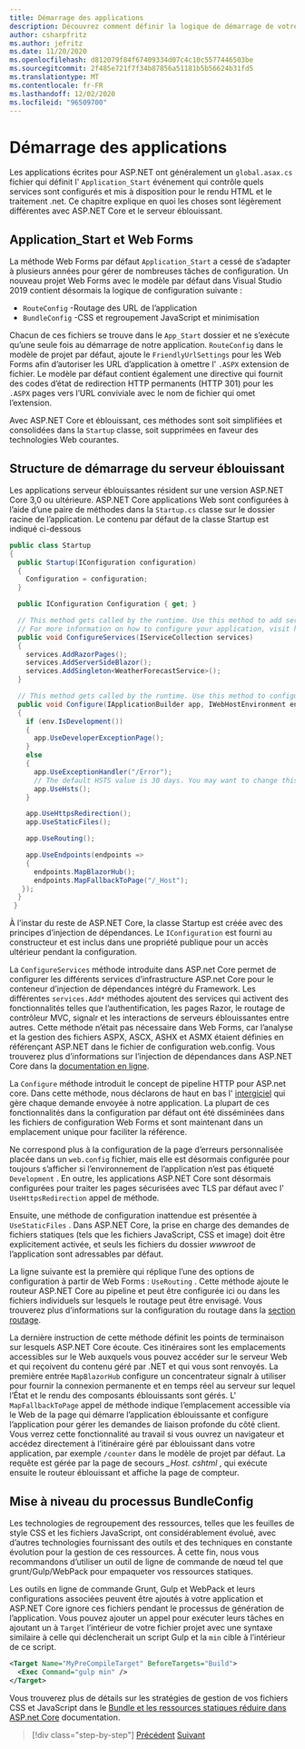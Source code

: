 ```yaml
---
title: Démarrage des applications
description: Découvrez comment définir la logique de démarrage de votre application.
author: csharpfritz
ms.author: jefritz
ms.date: 11/20/2020
ms.openlocfilehash: d812079f84f67409334d07c4c10c5577446503be
ms.sourcegitcommit: 2f485e721f7f34b87856a51181b5b56624b31fd5
ms.translationtype: MT
ms.contentlocale: fr-FR
ms.lasthandoff: 12/02/2020
ms.locfileid: "96509700"
---
```

# <a name="app-startup"></a>Démarrage des applications

Les applications écrites pour ASP.NET ont généralement un `global.asax.cs` fichier qui définit l' `Application_Start` événement qui contrôle quels services sont configurés et mis à disposition pour le rendu HTML et le traitement .net. Ce chapitre explique en quoi les choses sont légèrement différentes avec ASP.NET Core et le serveur éblouissant.

## <a name="application_start-and-web-forms"></a>Application_Start et Web Forms

La méthode Web Forms par défaut `Application_Start` a cessé de s’adapter à plusieurs années pour gérer de nombreuses tâches de configuration.  Un nouveau projet Web Forms avec le modèle par défaut dans Visual Studio 2019 contient désormais la logique de configuration suivante :

- `RouteConfig` -Routage des URL de l’application
- `BundleConfig` -CSS et regroupement JavaScript et minimisation

Chacun de ces fichiers se trouve dans le `App_Start` dossier et ne s’exécute qu’une seule fois au démarrage de notre application.  `RouteConfig` dans le modèle de projet par défaut, ajoute le `FriendlyUrlSettings` pour les Web Forms afin d’autoriser les URL d’application à omettre l' `.ASPX` extension de fichier.  Le modèle par défaut contient également une directive qui fournit des codes d’état de redirection HTTP permanents (HTTP 301) pour les `.ASPX` pages vers l’URL conviviale avec le nom de fichier qui omet l’extension.

Avec ASP.NET Core et éblouissant, ces méthodes sont soit simplifiées et consolidées dans la `Startup` classe, soit supprimées en faveur des technologies Web courantes.

## <a name="blazor-server-startup-structure"></a>Structure de démarrage du serveur éblouissant

Les applications serveur éblouissantes résident sur une version ASP.NET Core 3,0 ou ultérieure.  ASP.NET Core applications Web sont configurées à l’aide d’une paire de méthodes dans la `Startup.cs` classe sur le dossier racine de l’application.  Le contenu par défaut de la classe Startup est indiqué ci-dessous

```csharp
public class Startup
{
  public Startup(IConfiguration configuration)
  {
    Configuration = configuration;
  }

  public IConfiguration Configuration { get; }

  // This method gets called by the runtime. Use this method to add services to the container.
  // For more information on how to configure your application, visit https://go.microsoft.com/fwlink/?LinkID=398940
  public void ConfigureServices(IServiceCollection services)
  {
    services.AddRazorPages();
    services.AddServerSideBlazor();
    services.AddSingleton<WeatherForecastService>();
  }

  // This method gets called by the runtime. Use this method to configure the HTTP request pipeline.
  public void Configure(IApplicationBuilder app, IWebHostEnvironment env)
  {
    if (env.IsDevelopment())
    {
      app.UseDeveloperExceptionPage();
    }
    else
    {
      app.UseExceptionHandler("/Error");
      // The default HSTS value is 30 days. You may want to change this for production scenarios, see https://aka.ms/aspnetcore-hsts.
      app.UseHsts();
    }

    app.UseHttpsRedirection();
    app.UseStaticFiles();

    app.UseRouting();

    app.UseEndpoints(endpoints =>
    {
      endpoints.MapBlazorHub();
      endpoints.MapFallbackToPage("/_Host");
   });
  }
 }
```

À l’instar du reste de ASP.NET Core, la classe Startup est créée avec des principes d’injection de dépendances.  Le `IConfiguration` est fourni au constructeur et est inclus dans une propriété publique pour un accès ultérieur pendant la configuration.

La `ConfigureServices` méthode introduite dans ASP.net Core permet de configurer les différents services d’infrastructure ASP.net Core pour le conteneur d’injection de dépendances intégré du Framework.  Les différentes `services.Add*` méthodes ajoutent des services qui activent des fonctionnalités telles que l’authentification, les pages Razor, le routage de contrôleur MVC, signalr et les interactions de serveurs éblouissantes entre autres.  Cette méthode n’était pas nécessaire dans Web Forms, car l’analyse et la gestion des fichiers ASPX, ASCX, ASHX et ASMX étaient définies en référençant ASP.NET dans le fichier de configuration web.config.  Vous trouverez plus d’informations sur l’injection de dépendances dans ASP.NET Core dans la [documentation en ligne](/aspnet/core/fundamentals/dependency-injection).

La `Configure` méthode introduit le concept de pipeline HTTP pour ASP.net core.  Dans cette méthode, nous déclarons de haut en bas l' [intergiciel](middleware.md) qui gère chaque demande envoyée à notre application. La plupart de ces fonctionnalités dans la configuration par défaut ont été disséminées dans les fichiers de configuration Web Forms et sont maintenant dans un emplacement unique pour faciliter la référence.

Ne correspond plus à la configuration de la page d’erreurs personnalisée placée dans un `web.config` fichier, mais elle est désormais configurée pour toujours s’afficher si l’environnement de l’application n’est pas étiqueté `Development` .  En outre, les applications ASP.NET Core sont désormais configurées pour traiter les pages sécurisées avec TLS par défaut avec l' `UseHttpsRedirection` appel de méthode.

Ensuite, une méthode de configuration inattendue est présentée à `UseStaticFiles` .  Dans ASP.NET Core, la prise en charge des demandes de fichiers statiques (tels que les fichiers JavaScript, CSS et image) doit être explicitement activée, et seuls les fichiers du dossier *wwwroot* de l’application sont adressables par défaut.

La ligne suivante est la première qui réplique l’une des options de configuration à partir de Web Forms : `UseRouting` .  Cette méthode ajoute le routeur ASP.NET Core au pipeline et peut être configurée ici ou dans les fichiers individuels sur lesquels le routage peut être envisagé.  Vous trouverez plus d’informations sur la configuration du routage dans la [section routage](pages-routing-layouts.md).

La dernière instruction de cette méthode définit les points de terminaison sur lesquels ASP.NET Core écoute.  Ces itinéraires sont les emplacements accessibles sur le Web auxquels vous pouvez accéder sur le serveur Web et qui reçoivent du contenu géré par .NET et qui vous sont renvoyés.  La première entrée `MapBlazorHub` configure un concentrateur signalr à utiliser pour fournir la connexion permanente et en temps réel au serveur sur lequel l’État et le rendu des composants éblouissants sont gérés.  L' `MapFallbackToPage` appel de méthode indique l’emplacement accessible via le Web de la page qui démarre l’application éblouissante et configure l’application pour gérer les demandes de liaison profonde du côté client.  Vous verrez cette fonctionnalité au travail si vous ouvrez un navigateur et accédez directement à l’itinéraire géré par éblouissant dans votre application, par exemple `/counter` dans le modèle de projet par défaut. La requête est gérée par la page de secours *_Host. cshtml* , qui exécute ensuite le routeur éblouissant et affiche la page de compteur.

## <a name="upgrading-the-bundleconfig-process"></a>Mise à niveau du processus BundleConfig

Les technologies de regroupement des ressources, telles que les feuilles de style CSS et les fichiers JavaScript, ont considérablement évolué, avec d’autres technologies fournissant des outils et des techniques en constante évolution pour la gestion de ces ressources.  À cette fin, nous vous recommandons d’utiliser un outil de ligne de commande de nœud tel que grunt/Gulp/WebPack pour empaqueter vos ressources statiques.

Les outils en ligne de commande Grunt, Gulp et WebPack et leurs configurations associées peuvent être ajoutés à votre application et ASP.NET Core ignore ces fichiers pendant le processus de génération de l’application.  Vous pouvez ajouter un appel pour exécuter leurs tâches en ajoutant un à `Target` l’intérieur de votre fichier projet avec une syntaxe similaire à celle qui déclencherait un script Gulp et la `min` cible à l’intérieur de ce script.

```xml
<Target Name="MyPreCompileTarget" BeforeTargets="Build">
  <Exec Command="gulp min" />
</Target>
```

Vous trouverez plus de détails sur les stratégies de gestion de vos fichiers CSS et JavaScript dans le [Bundle et les ressources statiques réduire dans ASP.net Core](/aspnet/core/client-side/bundling-and-minification) documentation.

>[!div class="step-by-step"]
>[Précédent](project-structure.md) 
> [Suivant](components.md)
